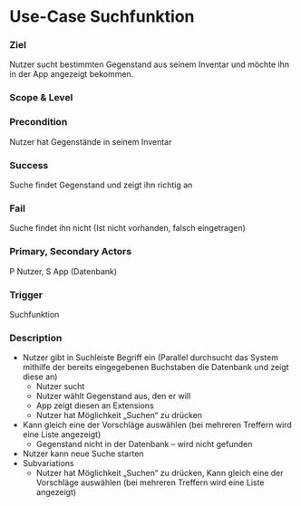 # Use-Case Suchfunktion

### Ziel
Nutzer sucht bestimmten Gegenstand aus seinem Inventar und möchte ihn in der App angezeigt bekommen.
### Scope & Level

### Precondition 
Nutzer hat Gegenstände in seinem Inventar
### Success
Suche findet Gegenstand und zeigt ihn richtig an
### Fail
Suche findet ihn nicht (Ist nicht vorhanden, falsch eingetragen)
### Primary, Secondary Actors
P Nutzer, S App (Datenbank)
### Trigger
Suchfunktion
### Description
* Nutzer gibt in Suchleiste Begriff ein
(Parallel durchsucht das System mithilfe der bereits eingegebenen Buchstaben die Datenbank und zeigt diese an)
  *	Nutzer sucht
  *	Nutzer wählt Gegenstand aus, den er will
  *	App zeigt diesen an
Extensions
  *	 Nutzer hat Möglichkeit „Suchen“ zu drücken
* Kann gleich eine der Vorschläge auswählen (bei mehreren Treffern wird eine Liste angezeigt)
  *	 Gegenstand nicht in der Datenbank – wird nicht gefunden
* Nutzer kann neue Suche starten
* Subvariations
  *	Nutzer hat Möglichkeit „Suchen“ zu drücken,
Kann gleich eine der Vorschläge auswählen (bei mehreren Treffern wird eine Liste angezeigt)
